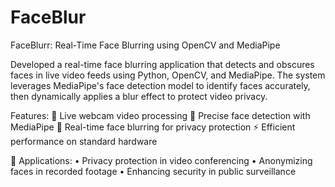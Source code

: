 # FaceBlur
FaceBlurr: Real-Time Face Blurring using OpenCV and MediaPipe


Developed a real-time face blurring application that detects and obscures faces in live video feeds using Python, OpenCV, and MediaPipe. The system leverages MediaPipe's face detection model to identify faces accurately, then dynamically applies a blur effect to protect video privacy.

Features:
🎥 Live webcam video processing
👤 Precise face detection with MediaPipe
🔳 Real-time face blurring for privacy protection
⚡ Efficient performance on standard hardware

💼 Applications:
• Privacy protection in video conferencing
• Anonymizing faces in recorded footage
• Enhancing security in public surveillance
